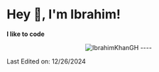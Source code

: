 <h1 title="hehehe"> Hey 👋, I'm Ibrahim!</h1>

**I like to code**

<p align="center"> <img src="https://github-readme-stats.vercel.app/api?username=IbrahimKhanGH&show_icons=true&theme=gotham" alt="IbrahimKhanGH" />
----

Last Edited on: 12/26/2024
